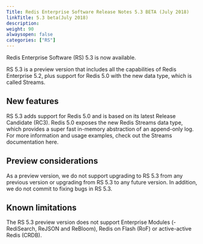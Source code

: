 ```yaml
---
Title: Redis Enterprise Software Release Notes 5.3 BETA (July 2018)
linkTitle: 5.3 beta(July 2018)
description:
weight: 90
alwaysopen: false
categories: ["RS"]
---
```

Redis Enterprise Software (RS) 5.3 is now available.

RS 5.3 is a preview version that includes all the capabilities of Redis Enterprise 5.2, plus support for Redis 5.0 with the new data type, which is called Streams.

## New features

RS 5.3 adds support for Redis 5.0 and is based on its latest Release Candidate (RC3). Redis 5.0 exposes the new Redis Streams data type, which provides a super fast in-memory abstraction of an append-only log. For more information and usage examples, check out the Streams documentation here.

## Preview considerations

As a preview version, we do not support upgrading to RS 5.3 from any previous version or upgrading from RS 5.3 to any future version. In addition, we do not commit to fixing bugs in RS 5.3.

## Known limitations

The RS 5.3 preview version does not support Enterprise Modules (- RediSearch, ReJSON and ReBloom), Redis on Flash (RoF) or active-active Redis (CRDB).
